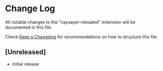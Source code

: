 # Change Log

All notable changes to the "naysayer-reloaded" extension will be documented in this file.

Check [Keep a Changelog](http://keepachangelog.com/) for recommendations on how to structure this file.

## [Unreleased]

- Initial release

